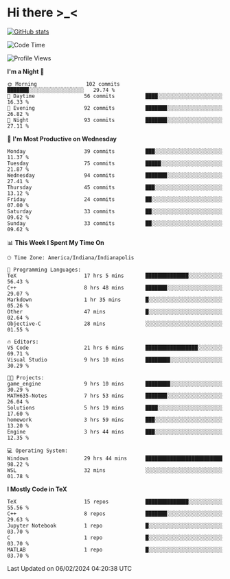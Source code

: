 # Hi there \>_<

[![GitHub stats](https://github-readme-stats.vercel.app/api?username=ARessegetesStery&show_icons=true&theme=transparent)](https://github.com/anuraghazra/github-readme-stats)

<!--START_SECTION:waka-->
![Code Time](http://img.shields.io/badge/Code%20Time-654%20hrs%209%20mins-blue)

![Profile Views](http://img.shields.io/badge/Profile%20Views-0-blue)

**I'm a Night 🦉** 

```text
🌞 Morning                102 commits         ███████░░░░░░░░░░░░░░░░░░   29.74 % 
🌆 Daytime                56 commits          ████░░░░░░░░░░░░░░░░░░░░░   16.33 % 
🌃 Evening                92 commits          ███████░░░░░░░░░░░░░░░░░░   26.82 % 
🌙 Night                  93 commits          ███████░░░░░░░░░░░░░░░░░░   27.11 % 
```
📅 **I'm Most Productive on Wednesday** 

```text
Monday                   39 commits          ███░░░░░░░░░░░░░░░░░░░░░░   11.37 % 
Tuesday                  75 commits          █████░░░░░░░░░░░░░░░░░░░░   21.87 % 
Wednesday                94 commits          ███████░░░░░░░░░░░░░░░░░░   27.41 % 
Thursday                 45 commits          ███░░░░░░░░░░░░░░░░░░░░░░   13.12 % 
Friday                   24 commits          ██░░░░░░░░░░░░░░░░░░░░░░░   07.00 % 
Saturday                 33 commits          ██░░░░░░░░░░░░░░░░░░░░░░░   09.62 % 
Sunday                   33 commits          ██░░░░░░░░░░░░░░░░░░░░░░░   09.62 % 
```


📊 **This Week I Spent My Time On** 

```text
🕑︎ Time Zone: America/Indiana/Indianapolis

💬 Programming Languages: 
TeX                      17 hrs 5 mins       ██████████████░░░░░░░░░░░   56.43 % 
C++                      8 hrs 48 mins       ███████░░░░░░░░░░░░░░░░░░   29.07 % 
Markdown                 1 hr 35 mins        █░░░░░░░░░░░░░░░░░░░░░░░░   05.26 % 
Other                    47 mins             █░░░░░░░░░░░░░░░░░░░░░░░░   02.64 % 
Objective-C              28 mins             ░░░░░░░░░░░░░░░░░░░░░░░░░   01.55 % 

🔥 Editors: 
VS Code                  21 hrs 6 mins       █████████████████░░░░░░░░   69.71 % 
Visual Studio            9 hrs 10 mins       ████████░░░░░░░░░░░░░░░░░   30.29 % 

🐱‍💻 Projects: 
game_engine              9 hrs 10 mins       ████████░░░░░░░░░░░░░░░░░   30.29 % 
MATH635-Notes            7 hrs 53 mins       ███████░░░░░░░░░░░░░░░░░░   26.04 % 
Solutions                5 hrs 19 mins       ████░░░░░░░░░░░░░░░░░░░░░   17.60 % 
homework                 3 hrs 59 mins       ███░░░░░░░░░░░░░░░░░░░░░░   13.20 % 
Engine                   3 hrs 44 mins       ███░░░░░░░░░░░░░░░░░░░░░░   12.35 % 

💻 Operating System: 
Windows                  29 hrs 44 mins      █████████████████████████   98.22 % 
WSL                      32 mins             ░░░░░░░░░░░░░░░░░░░░░░░░░   01.78 % 
```

**I Mostly Code in TeX** 

```text
TeX                      15 repos            ██████████████░░░░░░░░░░░   55.56 % 
C++                      8 repos             ███████░░░░░░░░░░░░░░░░░░   29.63 % 
Jupyter Notebook         1 repo              █░░░░░░░░░░░░░░░░░░░░░░░░   03.70 % 
C                        1 repo              █░░░░░░░░░░░░░░░░░░░░░░░░   03.70 % 
MATLAB                   1 repo              █░░░░░░░░░░░░░░░░░░░░░░░░   03.70 % 
```




 Last Updated on 06/02/2024 04:20:38 UTC
<!--END_SECTION:waka-->
